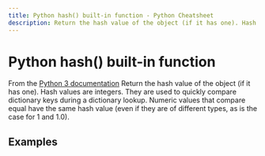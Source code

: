 ```yaml
---
title: Python hash() built-in function - Python Cheatsheet
description: Return the hash value of the object (if it has one). Hash values are integers. They are used to quickly compare dictionary keys during a dictionary lookup. Numeric values that compare equal have the same hash value (even if they are of different types, as is the case for 1 and 1.0).
---
```


# Python hash() built-in function

<base-disclaimer>
  <base-disclaimer-title>
    From the <a target="_blank" href="https://docs.python.org/3/library/functions.html#hash">Python 3 documentation</a>
  </base-disclaimer-title>
  <base-disclaimer-content>
   Return the hash value of the object (if it has one). Hash values are integers. They are used to quickly compare dictionary keys during a dictionary lookup. Numeric values that compare equal have the same hash value (even if they are of different types, as is the case for 1 and 1.0).
  </base-disclaimer-content>
</base-disclaimer>

## Examples

<!-- remove this tag to start editing this page -->
<empty-section />
<!-- remove this tag to start editing this page -->
